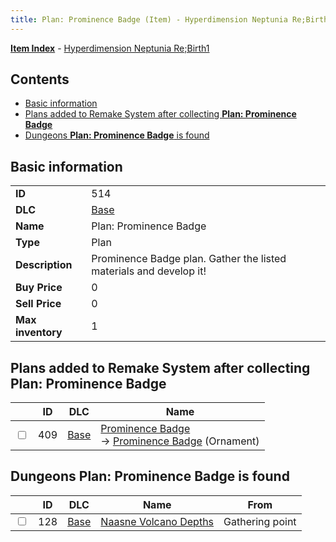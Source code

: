 ```yaml
---
title: Plan: Prominence Badge (Item) - Hyperdimension Neptunia Re;Birth1
---
```


[**Item Index**](/neptunia/rb1/item/index.html) - [Hyperdimension Neptunia Re;Birth1](/neptunia/rb1)

## Contents

- [Basic information](#basic-information)
- [Plans added to Remake System after collecting **Plan: Prominence Badge**](#plans-added-to-remake-system-after-collecting-plan-prominence-badge)
- [Dungeons **Plan: Prominence Badge** is found](#dungeons-plan-prominence-badge-is-found)

## Basic information

|   |   |
| -- | -- |
| **ID** | 514 |
| **DLC** | [Base](/neptunia/rb1/dlc/1-base.html) |
| **Name** | Plan: Prominence Badge |
| **Type** | Plan |
| **Description** | Prominence Badge plan. Gather the listed materials and develop it! |
| **Buy Price** | 0 |
| **Sell Price** | 0 |
| **Max inventory** | 1 |


## Plans added to Remake System after collecting **Plan: Prominence Badge**

|    | ID | DLC | Name |
| -- | -- | --- | ---- |
| <input type="checkbox" id="rb1-remake-1-409" class="trackbox" /> | 409 | [Base](/neptunia/rb1/dlc/1-base.html) | [Prominence Badge](/neptunia/rb1/remake/1-409-prominence-badge.html)<br /> → [Prominence Badge](/neptunia/rb1/item/1-2735-prominence-badge.html) (Ornament) |


## Dungeons **Plan: Prominence Badge** is found

|    | ID | DLC | Name | From |
| -- | -- | --- | ---- | ---- |
| <input type="checkbox" id="rb1-dungeon-1-128" class="trackbox" /> | 128 | [Base](/neptunia/rb1/dlc/1-base.html) | [Naasne Volcano Depths](/neptunia/rb1/dungeon/1-128-naasne-volcano-depths.html) | Gathering point |
